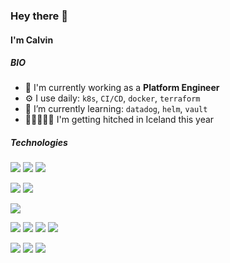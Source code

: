 ### Hey there 👋

#### I'm Calvin

##### BIO

- 🏢 I'm currently working as a **Platform Engineer**
- ⚙️ I use daily: `k8s`, `CI/CD`, `docker`, `terraform`
- 🌱 I’m currently learning: `datadog`, `helm`, `vault`
- 👰‍♀️🤵🏼‍♂️ I'm getting hitched in Iceland this year


##### Technologies

![](https://img.shields.io/badge/Linux-informational?style=flat&logo=linux&logoColor=white&color=3577e3)
![](https://img.shields.io/badge/WSL-informational?style=flat&logo=windows&logoColor=white&color=3577e3)
![](https://img.shields.io/badge/macOS-informational?style=flat&logo=apple&logoColor=white&color=3577e3)

![](https://img.shields.io/badge/Docker-informational?style=flat&logo=docker&logoColor=white&color=3577e3)
![](https://img.shields.io/badge/Kubernetes-informational?style=flat&logo=kubernetes&logoColor=white&color=3577e3)

![](https://img.shields.io/badge/ZSH-informational?style=flat&logo=gnu-bash&logoColor=white&color=3577e3)

![](https://img.shields.io/badge/PHP-informational?style=flat&logo=php&logoColor=white&color=3577e3)
![](https://img.shields.io/badge/Symfony-informational?style=flat&logo=symfony&logoColor=white&color=3577e3)
![](https://img.shields.io/badge/Node-informational?style=flat&logo=node.js&logoColor=white&color=3577e3)
![](https://img.shields.io/badge/React-informational?style=flat&logo=react&logoColor=white&color=3577e3)

![](https://img.shields.io/badge/Terraform-informational?style=flat&logo=terraform&logoColor=white&color=3577e3)
![](https://img.shields.io/badge/Vault-informational?style=flat&logo=vault&logoColor=white&color=3577e3)
![](https://img.shields.io/badge/Consul-informational?style=flat&logo=consul&logoColor=white&color=3577e3)